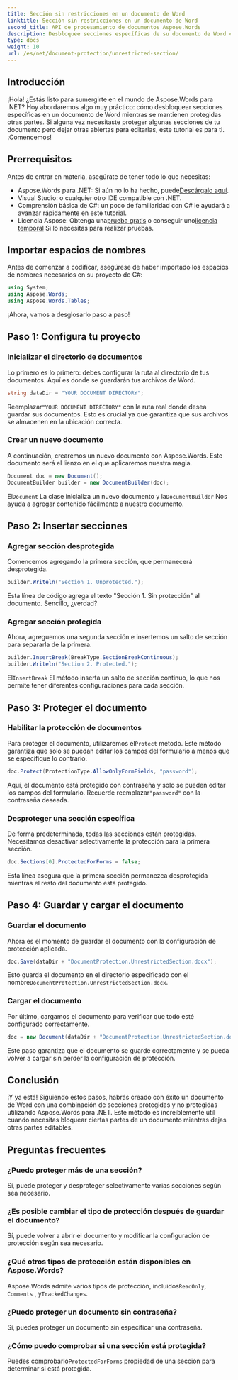```yaml
---
title: Sección sin restricciones en un documento de Word
linktitle: Sección sin restricciones en un documento de Word
second_title: API de procesamiento de documentos Aspose.Words
description: Desbloquee secciones específicas de su documento de Word con Aspose.Words para .NET con esta guía paso a paso. Perfecta para proteger contenido confidencial.
type: docs
weight: 10
url: /es/net/document-protection/unrestricted-section/
---
```

## Introducción

¡Hola! ¿Estás listo para sumergirte en el mundo de Aspose.Words para .NET? Hoy abordaremos algo muy práctico: cómo desbloquear secciones específicas en un documento de Word mientras se mantienen protegidas otras partes. Si alguna vez necesitaste proteger algunas secciones de tu documento pero dejar otras abiertas para editarlas, este tutorial es para ti. ¡Comencemos!

## Prerrequisitos

Antes de entrar en materia, asegúrate de tener todo lo que necesitas:

-  Aspose.Words para .NET: Si aún no lo ha hecho, puede[Descárgalo aquí](https://releases.aspose.com/words/net/).
- Visual Studio: o cualquier otro IDE compatible con .NET.
- Comprensión básica de C#: un poco de familiaridad con C# le ayudará a avanzar rápidamente en este tutorial.
-  Licencia Aspose: Obtenga una[prueba gratis](https://releases.aspose.com/) o conseguir uno[licencia temporal](https://purchase.aspose.com/temporary-license/) Si lo necesitas para realizar pruebas.

## Importar espacios de nombres

Antes de comenzar a codificar, asegúrese de haber importado los espacios de nombres necesarios en su proyecto de C#:

```csharp
using System;
using Aspose.Words;
using Aspose.Words.Tables;
```

¡Ahora, vamos a desglosarlo paso a paso!

## Paso 1: Configura tu proyecto

### Inicializar el directorio de documentos

Lo primero es lo primero: debes configurar la ruta al directorio de tus documentos. Aquí es donde se guardarán tus archivos de Word.

```csharp
string dataDir = "YOUR DOCUMENT DIRECTORY";
```

 Reemplazar`"YOUR DOCUMENT DIRECTORY"` con la ruta real donde desea guardar sus documentos. Esto es crucial ya que garantiza que sus archivos se almacenen en la ubicación correcta.

### Crear un nuevo documento

A continuación, crearemos un nuevo documento con Aspose.Words. Este documento será el lienzo en el que aplicaremos nuestra magia.

```csharp
Document doc = new Document();
DocumentBuilder builder = new DocumentBuilder(doc);
```

El`Document` La clase inicializa un nuevo documento y la`DocumentBuilder` Nos ayuda a agregar contenido fácilmente a nuestro documento.

## Paso 2: Insertar secciones

### Agregar sección desprotegida

Comencemos agregando la primera sección, que permanecerá desprotegida.

```csharp
builder.Writeln("Section 1. Unprotected.");
```

Esta línea de código agrega el texto "Sección 1. Sin protección" al documento. Sencillo, ¿verdad?

### Agregar sección protegida

Ahora, agreguemos una segunda sección e insertemos un salto de sección para separarla de la primera.

```csharp
builder.InsertBreak(BreakType.SectionBreakContinuous);
builder.Writeln("Section 2. Protected.");
```

El`InsertBreak` El método inserta un salto de sección continuo, lo que nos permite tener diferentes configuraciones para cada sección.

## Paso 3: Proteger el documento

### Habilitar la protección de documentos

 Para proteger el documento, utilizaremos el`Protect` método. Este método garantiza que solo se puedan editar los campos del formulario a menos que se especifique lo contrario.

```csharp
doc.Protect(ProtectionType.AllowOnlyFormFields, "password");
```

 Aquí, el documento está protegido con contraseña y solo se pueden editar los campos del formulario. Recuerde reemplazar`"password"` con la contraseña deseada.

### Desproteger una sección específica

De forma predeterminada, todas las secciones están protegidas. Necesitamos desactivar selectivamente la protección para la primera sección.

```csharp
doc.Sections[0].ProtectedForForms = false;
```

Esta línea asegura que la primera sección permanezca desprotegida mientras el resto del documento está protegido.

## Paso 4: Guardar y cargar el documento

### Guardar el documento

Ahora es el momento de guardar el documento con la configuración de protección aplicada.

```csharp
doc.Save(dataDir + "DocumentProtection.UnrestrictedSection.docx");
```

 Esto guarda el documento en el directorio especificado con el nombre`DocumentProtection.UnrestrictedSection.docx`.

### Cargar el documento

Por último, cargamos el documento para verificar que todo esté configurado correctamente.

```csharp
doc = new Document(dataDir + "DocumentProtection.UnrestrictedSection.docx");
```

Este paso garantiza que el documento se guarde correctamente y se pueda volver a cargar sin perder la configuración de protección.

## Conclusión

¡Y ya está! Siguiendo estos pasos, habrás creado con éxito un documento de Word con una combinación de secciones protegidas y no protegidas utilizando Aspose.Words para .NET. Este método es increíblemente útil cuando necesitas bloquear ciertas partes de un documento mientras dejas otras partes editables.

## Preguntas frecuentes

### ¿Puedo proteger más de una sección?
Sí, puede proteger y desproteger selectivamente varias secciones según sea necesario.

### ¿Es posible cambiar el tipo de protección después de guardar el documento?
Sí, puede volver a abrir el documento y modificar la configuración de protección según sea necesario.

### ¿Qué otros tipos de protección están disponibles en Aspose.Words?
 Aspose.Words admite varios tipos de protección, incluidos`ReadOnly`, `Comments` , y`TrackedChanges`.

### ¿Puedo proteger un documento sin contraseña?
Sí, puedes proteger un documento sin especificar una contraseña.

### ¿Cómo puedo comprobar si una sección está protegida?
 Puedes comprobarlo`ProtectedForForms` propiedad de una sección para determinar si está protegida.